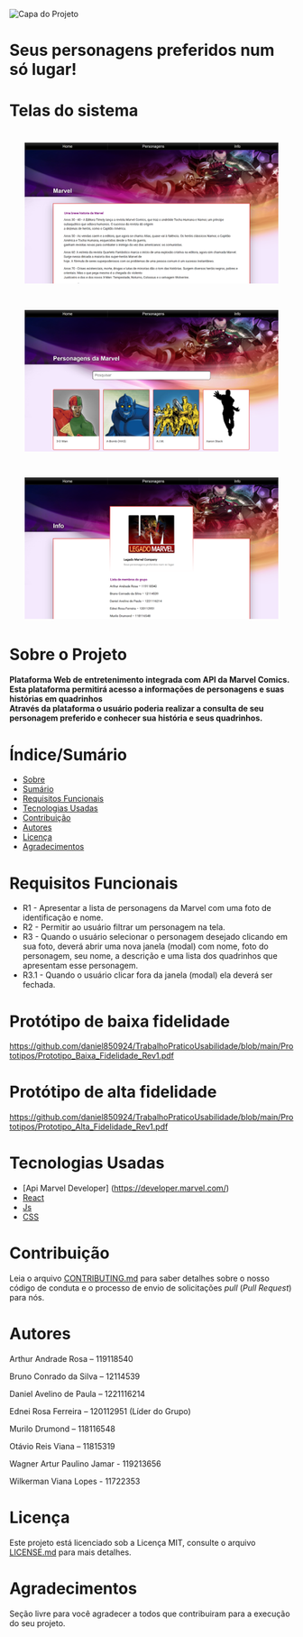 ![Capa do Projeto](https://github.com/daniel850924/TrabalhoPraticoUsabilidade/blob/2f4cde8132a7a7e4e55e16c9e4745da60195fdb7/Logo/LegadoMarvel-Logo-vazada.png)

# Seus personagens preferidos num só lugar!

# Telas do sistema

<h1 align="center">
    <img width= '450' src=".\Telas\tela-home.png">
</h1>

<h1 align="center">
    <img width= '450' src=".\Telas\tela-hero.png">
</h1>

<h1 align="center">
    <img width= '450' src=".\Telas\tela-about.png">
</h1>

# Sobre o Projeto

<h4 align="left"> 
Plataforma Web de entretenimento integrada com API da Marvel Comics.</br>
Esta plataforma permitirá acesso a informações de personagens e suas histórias em quadrinhos</br>
Através da plataforma o usuário poderia realizar a consulta de seu personagem preferido e conhecer sua história e seus quadrinhos.
</h4>

# Índice/Sumário

- [Sobre](#sobre-o-projeto)
- [Sumário](#índice/sumário)
- [Requisitos Funcionais](#requisitos-funcionais)
- [Tecnologias Usadas](#tecnologias-usadas)
- [Contribuição](#contribuição)
- [Autores](#autores)
- [Licença](#licença)
- [Agradecimentos](#agradecimentos)

# Requisitos Funcionais

- R1 - Apresentar a lista de personagens da Marvel com uma foto de identificação e nome.
- R2 - Permitir ao usuário filtrar um personagem na tela.
- R3 - Quando o usuário selecionar o personagem desejado clicando em sua foto, deverá abrir uma nova janela (modal) com nome, foto do personagem, seu nome, a descrição e uma lista dos quadrinhos que apresentam esse personagem.
- R3.1 - Quando o usuário clicar fora da janela (modal) ela deverá ser fechada.

# Protótipo de baixa fidelidade

https://github.com/daniel850924/TrabalhoPraticoUsabilidade/blob/main/Prototipos/Prototipo_Baixa_Fidelidade_Rev1.pdf

# Protótipo de alta fidelidade

https://github.com/daniel850924/TrabalhoPraticoUsabilidade/blob/main/Prototipos/Prototipo_Alta_Fidelidade_Rev1.pdf

# Tecnologias Usadas

- [Api Marvel Developer] (https://developer.marvel.com/)
- [React](https://pt-br.reactjs.org/)
- [Js](https://www.javascript.com/)
- [CSS](https://developer.mozilla.org/pt-BR/docs/Web/CSS)

# Contribuição

Leia o arquivo [CONTRIBUTING.md](CONTRIBUTING.md) para saber detalhes sobre o nosso código de conduta e o processo de envio de solicitações _pull_ (_Pull Request_) para nós.

# Autores

Arthur Andrade Rosa – 119118540

Bruno Conrado da Silva – 12114539

Daniel Avelino de Paula – 1221116214

Ednei Rosa Ferreira – 120112951 (Líder do Grupo)

Murilo Drumond – 118116548

Otávio Reis Viana – 11815319

Wagner Artur Paulino Jamar - 119213656

Wilkerman Viana Lopes - 11722353

# Licença

Este projeto está licenciado sob a Licença MIT, consulte o arquivo [LICENSE.md](LICENSE.md) para mais detalhes.

# Agradecimentos

Seção livre para você agradecer a todos que contribuiram para a execução do seu projeto.
